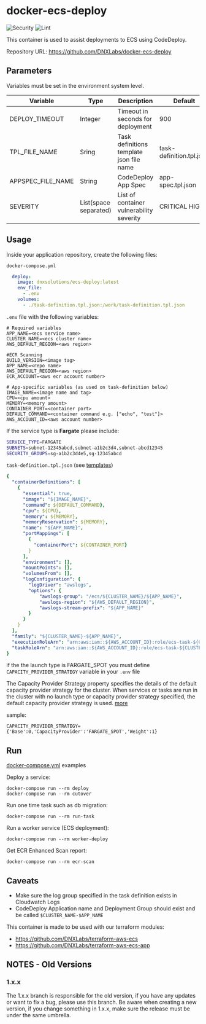 # docker-ecs-deploy

![Security](https://github.com/DNXLabs/docker-ecs-deploy/workflows/Security/badge.svg)
![Lint](https://github.com/DNXLabs/docker-ecs-deploy/workflows/Lint/badge.svg)

This container is used to assist deployments to ECS using CodeDeploy.

Repository URL: https://github.com/DNXLabs/docker-ecs-deploy

## Parameters
Variables must be set in the environment system level.

|Variable|Type|Description|Default|
|---|---|---|---|
|DEPLOY_TIMEOUT|Integer|Timeout in seconds for deployment|900|
|TPL_FILE_NAME|Sring|Task definitions template json file name|task-definition.tpl.json|
|APPSPEC_FILE_NAME|String|CodeDeploy App Spec|app-spec.tpl.json|
|SEVERITY|List(space separated)|List of container vulnerability severity|CRITICAL HIGH|
## Usage

Inside your application repository, create the following files:

`docker-compose.yml`

```yaml
  deploy:
    image: dnxsolutions/ecs-deploy:latest
    env_file:
      - .env
    volumes:
      - ./task-definition.tpl.json:/work/task-definition.tpl.json
```

`.env` file with the following variables:
```
# Required variables
APP_NAME=<ecs service name>
CLUSTER_NAME=<ecs cluster name>
AWS_DEFAULT_REGION=<aws region>

#ECR Scanning
BUILD_VERSION=<image tag>
APP_NAME=<repo name>
AWS_DEFAULT_REGION=<aws region>
ECR_ACCOUNT=<aws ecr account number>

# App-specific variables (as used on task-definition below)
IMAGE_NAME=<image name and tag>
CPU=<cpu amount>
MEMORY=<memory amount>
CONTAINER_PORT=<container port>
DEFAULT_COMMAND=<container command e.g. ["echo", "test"]>
AWS_ACCOUNT_ID=<aws account number>
```

If the service type is **Fargate** please include:
```bash
SERVICE_TYPE=FARGATE
SUBNETS=subnet-12345abcd,subnet-a1b2c3d4,subnet-abcd12345
SECURITY_GROUPS=sg-a1b2c3d4e5,sg-12345abcd
```

`task-definition.tpl.json` (see [templates](./templates/))
```yaml
{
  "containerDefinitions": [
    {
      "essential": true,
      "image": "${IMAGE_NAME}",
      "command": ${DEFAULT_COMMAND},
      "cpu": ${CPU},
      "memory": ${MEMORY},
      "memoryReservation": ${MEMORY},
      "name": "${APP_NAME}",
      "portMappings": [
        {
          "containerPort": ${CONTAINER_PORT}
        }
      ],
      "environment": [],
      "mountPoints": [],
      "volumesFrom": [],
      "logConfiguration": {
        "logDriver": "awslogs",
        "options": {
            "awslogs-group": "/ecs/${CLUSTER_NAME}/${APP_NAME}",
            "awslogs-region": "${AWS_DEFAULT_REGION}",
            "awslogs-stream-prefix": "${APP_NAME}"
        }
      }
    }
  ],
  "family": "${CLUSTER_NAME}-${APP_NAME}",
  "executionRoleArn": "arn:aws:iam::${AWS_ACCOUNT_ID}:role/ecs-task-${CLUSTER_NAME}-${AWS_DEFAULT_REGION}",
  "taskRoleArn": "arn:aws:iam::${AWS_ACCOUNT_ID}:role/ecs-task-${CLUSTER_NAME}-${AWS_DEFAULT_REGION}"
}
```

if the the launch type is FARGATE_SPOT you must define `CAPACITY_PROVIDER_STRATEGY` variable in your `.env` file

The Capacity Provider Strategy property specifies the details of the default capacity provider strategy for the cluster. When services or tasks are run in the cluster with no launch type or capacity provider strategy specified, the default capacity provider strategy is used. [more](https://docs.aws.amazon.com/AWSCloudFormation/latest/UserGuide/aws-properties-ecs-clustercapacityproviderassociations-capacityproviderstrategy.html)

sample:
```
CAPACITY_PROVIDER_STRATEGY={'Base':0,'CapacityProvider':'FARGATE_SPOT','Weight':1} 
```

## Run

[docker-compose.yml](./docker-compose.yml) examples

Deploy a service: 
```
docker-compose run --rm deploy
docker-compose run --rm cutover
```
Run one time task such as db migration:
```
docker-compose run --rm run-task
```
Run a worker service (ECS deployment):
```
docker-compose run --rm worker-deploy
```
Get ECR Enhanced Scan report:
```
docker-compose run --rm ecr-scan
```

## Caveats

- Make sure the log group specified in the task definition exists in Cloudwatch Logs
- CodeDeploy Application name and Deployment Group should exist and be called `$CLUSTER_NAME-$APP_NAME`

This container is made to be used with our terraform modules:
- <https://github.com/DNXLabs/terraform-aws-ecs>
- <https://github.com/DNXLabs/terraform-aws-ecs-app>

## NOTES - Old Versions

### 1.x.x
The 1.x.x branch is responsible for the old version, if you have any updates or want to fix a bug, please use this branch.
Be aware when creating a new version, if you change something in 1.x.x, make sure the release must be under the same umbrella.
